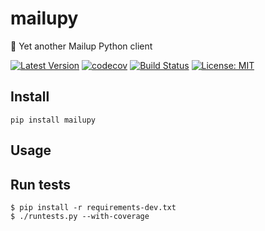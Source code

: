 # mailupy

💌 Yet another Mailup Python client

[![Latest Version](https://img.shields.io/pypi/v/mailupy.svg)](https://pypi.python.org/pypi/mailupy/)
[![codecov](https://codecov.io/gh/lotrekagency/mailupy/branch/master/graph/badge.svg)](https://codecov.io/gh/lotrekagency/mailupy)
[![Build Status](https://travis-ci.org/lotrekagency/mailupy.svg?branch=master)](https://travis-ci.org/lotrekagency/mailupy)
[![License: MIT](https://img.shields.io/badge/License-MIT-blue.svg)](https://github.com/lotrekagency/mailupy/blob/master/LICENSE)

## Install

    pip install mailupy

## Usage


## Run tests

    $ pip install -r requirements-dev.txt
    $ ./runtests.py --with-coverage
